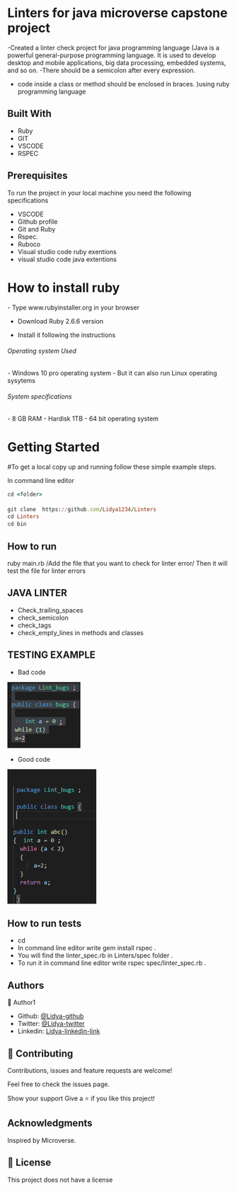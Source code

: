 # Linters for java microverse capstone project
-Created a linter check project for java programming language (Java is a powerful general-purpose programming language. It is used to develop desktop and mobile applications, big data processing, embedded systems, and so on.
-There should be a semicolon after every expression.
- code inside a class or method should be enclosed in braces.
)using ruby programming language

## Built With

- Ruby
- GIT
- VSCODE
- RSPEC


## Prerequisites
To run the project in your local machine you need the following specifications
- VSCODE
- Github profile
- Git and Ruby
- Rspec.
- Ruboco
- Visual studio code ruby exentions
- visual studio code java extentions

<h1>How to install ruby </h1>
- Type www.rubyinstaller.org in your browser

- Download Ruby 2.6.6 version

- Install it following the instructions 
<h6>Operating system Used</h6>
- Windows 10 pro operating system 
- But it can also run Linux operating sysytems
<h6>System specifications </h6>
- 8 GB RAM
- Hardisk 1TB
- 64 bit operating system


<h1>Getting Started</h1>

#To get a local copy up and running follow these simple example steps.

In command line editor
```ruby
cd <folder>

git clone  https://github.com/Lidya1234/Linters
cd Linters 
cd bin
```
## How to run
ruby main.rb /Add the file that you want to check for linter error/ 
Then it will test the file for linter errors


## JAVA LINTER
- Check_trailing_spaces
- check_semicolon
- check_tags
- check_empty_lines in methods and classes

## TESTING EXAMPLE
- Bad code

<img src="javalint.PNG"  alt ="file_tested">

- Good code

<img src="Good_code.PNG" alt ="Good code">




## How to run tests
- cd 
- In command line editor write gem install rspec .
- You will find the linter_spec.rb in Linters/spec folder .
- To run it  in command line editor write  rspec spec/linter_spec.rb .






<h2>Authors</h2>

👤 Author1

- Github: [@Lidya-github ](https://github.com/Lidya1234)
- Twitter: [@Lidya-twitter](https://twitter.com/Lidya42676629)
- Linkedin: [Lidya-linkedin-link](https://www.linkedin.com/in/lidya-ghebreigziabher-4a94391aa/)


## 🤝 Contributing

 Contributions, issues and feature requests are welcome!

Feel free to check the issues page.

Show your support Give a ⭐️ if you like this project!

## Acknowledgments
Inspired by Microverse.

## 📝 License 
This project does not have a license

